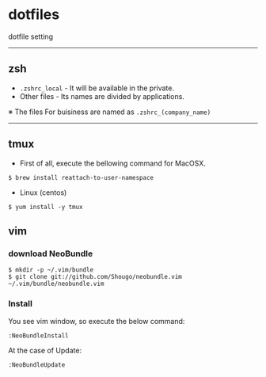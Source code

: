# dotfiles
dotfile setting

---

## zsh

- `.zshrc_local` - It will be available in the private.
- Other files - Its names are divided by applications.


※ The files For buisiness are named as `.zshrc_(company_name)`

---

## tmux

- First of all, execute the bellowing command for MacOSX.

```
$ brew install reattach-to-user-namespace
```

- Linux (centos)

```
$ yum install -y tmux
```

## vim

### download NeoBundle

```
$ mkdir -p ~/.vim/bundle
$ git clone git://github.com/Shougo/neobundle.vim ~/.vim/bundle/neobundle.vim
```

### Install

You see vim window, so execute the below command:

```
:NeoBundleInstall
```

At the case of Update:

```
:NeoBundleUpdate
```
